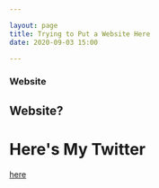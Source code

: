 ```yaml
---

layout: page
title: Trying to Put a Website Here
date: 2020-09-03 15:00

---
```


### Website

## Website?

# Here's My Twitter

[here](http://www.twitter.com/ambivalentricky)
